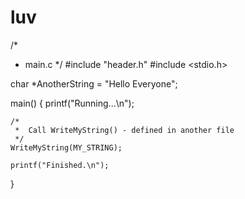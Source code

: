 # luv
/*
 *	main.c
 */
#include "header.h"
#include <stdio.h>

char	*AnotherString = "Hello Everyone";

main()
{
	printf("Running...\n");

	/*
	 *	Call WriteMyString() - defined in another file
	 */
	WriteMyString(MY_STRING);

	printf("Finished.\n");
}
